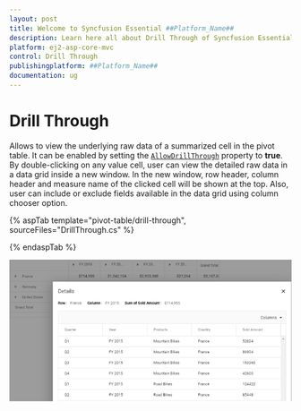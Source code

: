 ```yaml
---
layout: post
title: Welcome to Syncfusion Essential ##Platform_Name##
description: Learn here all about Drill Through of Syncfusion Essential ##Platform_Name## widgets based on HTML5 and jQuery.
platform: ej2-asp-core-mvc
control: Drill Through
publishingplatform: ##Platform_Name##
documentation: ug
---
```


<!-- markdownlint-disable MD012 -->

# Drill Through

Allows to view the underlying raw data of a summarized cell in the pivot table. It can be enabled by setting the [`AllowDrillThrough`](https://help.syncfusion.com/cr/aspnetcore-js2/Syncfusion.EJ2.PivotView.PivotView.html#Syncfusion_EJ2_PivotView_PivotView_AllowDrillThrough) property to **true**. By double-clicking on any value cell, user can view the detailed raw data in a data grid inside a new window. In the new window, row header, column header and measure name of the clicked cell will be shown at the top. Also, user can include or exclude fields available in the data grid using column chooser option.

{% aspTab template="pivot-table/drill-through", sourceFiles="DrillThrough.cs" %}

{% endaspTab %}

![output](images/drillthrough.png)